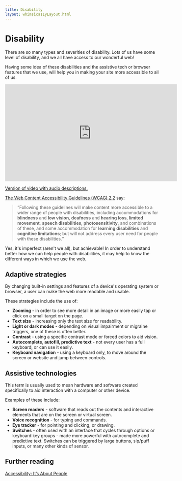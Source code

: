 ```yaml
---
title: Disability
layout: whimsica11yLayout.html
---
```


# Disability
There are so many types and severities of disability. Lots of us have some level of disability, and we all have access to our wonderful web!

Having some idea of these disabilities and the assistive tech or browser features that we use, will help you in making your site more accessible to all of us.

<iframe width="560" height="315" src="https://www.youtube-nocookie.com/embed/8sX9IEHWRJ8?si=bNwVbT_Olbg3eOOu" title="YouTube video player" frameborder="0" allow="accelerometer; autoplay; clipboard-write; encrypted-media; gyroscope; picture-in-picture; web-share" referrerpolicy="strict-origin-when-cross-origin" allowfullscreen></iframe>  

[Version of video with audio descriptions.](https://www.youtube-nocookie.com/embed/tVErGewfgdg?si=znzfw08vV1nFWVb7)

<a href="https://www.w3.org/TR/WCAG22/">The Web Content Accessibility Guidelines (WCAG) 2.2</a> say:
> <q>Following these guidelines will make content more accessible to a wider range of people with disabilities, including accommodations for **blindness** and **low vision**, **deafness** and **hearing loss**, **limited movement**, **speech disabilities**, **photosensitivity**, and combinations of these, and some accommodation for **learning disabilities** and **cognitive limitations**; but will not address every user need for people with these disabilities.</q>

Yes, it's imperfect (aren't we all), but achievable! In order to understand better how we can help people with disabilities, it may help to know the different ways in which we use the web.

## Adaptive strategies

By changing built-in settings and features of a device's operating system or browser, a user can make the web more readable and usable.

These strategies include the use of:
- **Zooming** - in order to see more detail in an image or more easily tap or click on a small target on the page.
- **Text size** - increasing only the text size for readability.
- **Light or dark modes** - depending on visual impairment or migraine triggers, one of these is often better.
- **Contrast** - using a specific contrast mode or forced colors to aid vision.
- **Autocomplete, autofill, predictive text** - not every user has a full keyboard, or can use it easily.
- **Keyboard navigation** - using a keyboard only, to move around the screen or website and jump between controls.

## Assistive technologies

This term is usually used to mean hardware and software created specifically to aid interaction with a computer or other device.

Examples of these include:
- **Screen readers** - software that reads out the contents and interactive elements that are on the screen or virtual screen.
- **Voice recognition** - for typing and commands.
- **Eye tracker** - for pointing and clicking, or drawing.
- **Switches** - often used with an interface that cycles through options or keyboard key groups - made more powerful with autocomplete and predictive text. Switches can be triggered by large buttons, sip/puff inputs, or many other kinds of sensor.


## Further reading
<a href="https://www.w3.org/WAI/people/">Accessibility: It’s About People</a>
